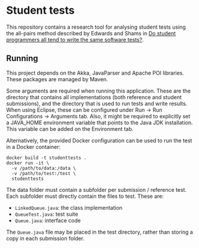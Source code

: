 Student tests
===

This repository contains a research tool for analysing student tests
using the all-pairs method described by Edwards and Shams
in [Do student programmers all tend to write the same software tests?](https://dl.acm.org/doi/pdf/10.1145/2591708.2591757).

## Running

This project depends on the Akka, JavaParser and Apache POI libraries.
These packages are managed by Maven.

Some arguments are required when running this application.
These are the directory that contains all implementations
(both reference and student submissions), and the directory that is
used to run tests and write results.
When using Eclipse, these can be configured under
Run -> Run Configurations -> Arguments tab.
Also, it might be required to explicitly set a JAVA_HOME environment
variable that points to the Java JDK installation. This variable
can be added on the Environment tab.

Alternatively, the provided Docker configuration can be used to run
the test in a Docker container:

```
docker build -t studenttests .
docker run -it \
  -v /path/to/data:/data \
  -v /path/to/test:/test \
  studenttests
```

The data folder must contain a subfolder per submission / reference test.
Each subfolder must directly contain the files to test. These are:

* `LinkedQueue.java`: the class implementation
* `QueueTest.java`: test suite
* `Queue.java`: interface code

The `Queue.java` file may be placed in the test directory,
rather than storing a copy in each submission folder.
